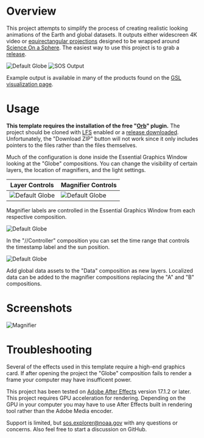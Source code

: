 # Overview

This project attempts to simplify the process of creating realistic looking animations of the Earth and global datasets. It outputs either widescreen 4K video or [equirectangular projections](https://en.wikipedia.org/wiki/Equirectangular_projection) designed to be wrapped around [Science On a Sphere](https://sos.noaa.gov/). The easiest way to use this project is to grab a [release](https://github.com/NOAA-GSL/Global-Data-Animation-Template/releases).

![Default Globe](Screenshots/default-globe.jpg)
![SOS Output](Screenshots/sos-projection.jpg)

Example output is available in many of the products found on the [GSL visualization page](https://gsl.noaa.gov/focus-areas/data-visualization).

# Usage

**This template requires the installation of the free "[Orb](https://www.videocopilot.net/orb/)" plugin.**  The project should be cloned with [LFS](https://git-lfs.github.com/) enabled or a [release downloaded](https://github.com/NOAA-GSL/Global-Data-Animation-Template/releases). Unfortunately, the "Download ZIP" button will not work since it only includes pointers to the files rather than the files themselves.

Much of the configuration is done inside the Essential Graphics Window looking at the "Globe" compositions. You can change the visibility of certain layers, the location of magnifiers, and the light settings.

| Layer Controls | Magnifier Controls |
| ------------- | ------------- |
| ![Default Globe](Screenshots/layer-controls.jpg)  | ![Default Globe](Screenshots/magnifier-effects-controls.jpg)  |

Magnifier labels are controlled in the Essential Graphics Window from each respective composition. 

![Default Globe](Screenshots/magnifier-labels.jpg)

In the "//Controller" composition you can set the time range that controls the timestamp label and the sun position. 

![Default Globe](Screenshots/time-controls.jpg)

Add global data assets to the "Data" composition as new layers. Localized data can be added to the magnifier compositions replacing the "A" and "B" compositions.

# Screenshots

![Magnifier](Screenshots/magnifier-on-earth.jpg)

# Troubleshooting

Several of the effects used in this template require a high-end graphics card.  If after opening the project the "Globe" composition fails to render a frame your computer may have insufficent power.

This project has been tested on [Adobe After Effects](https://www.adobe.com/products/aftereffects.html) version 17.1.2 or later. This project requires GPU acceleration for rendering. Depending on the GPU in your computer you may have to use After Effects built in rendering tool rather than the Adobe Media encoder.

Support is limited, but sos.explorer@noaa.gov with any questions or concerns. Also feel free to start a discussion on GitHub.